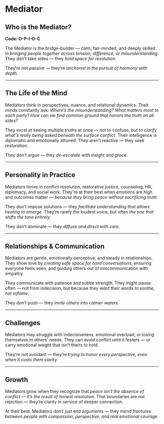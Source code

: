 # Mediator
## Who is the Mediator?
**Code: O-P-I-O-C**

The Mediator is the bridge-builder — calm, fair-minded, and deeply skilled in *bringing people together across tension, difference, or misunderstanding*. They don’t take sides — they *hold space for resolution*.

They’re not passive — they’re *anchored in the pursuit of harmony with depth*.

---

## The Life of the Mind

Mediators think in perspectives, nuance, and relational dynamics. Their minds constantly ask: *Where’s the misunderstanding? What matters most to each party? How can we find common ground that honors the truth on all sides?*

They excel at seeing multiple truths at once — not to confuse, but to *clarify what's really being asked beneath the surface conflict*. Their intelligence is diplomatic and emotionally attuned. They aren’t reactive — they *seek restoration*.

They don’t argue — they *de-escalate with insight and grace*.

---

## Personality in Practice

Mediators thrive in conflict resolution, restorative justice, counseling, HR, diplomacy, and social work. They're at their best when emotions are high and outcomes matter — *because they bring peace without sacrificing truth*.

They don’t impose solutions — they *facilitate understanding that allows healing to emerge*. They’re rarely the loudest voice, but often *the one that shifts the tone entirely*.

They don’t dominate — they *diffuse and direct with care*.

---

## Relationships & Communication

Mediators are gentle, emotionally perceptive, and steady in relationships. They show love by *creating safe space for hard conversations*, ensuring everyone feels seen, and guiding others out of miscommunication with empathy.

They communicate with patience and subtle strength. They might pause often — not from indecision, but because they *want their words to soothe, not inflame*.

They don’t push — they *invite others into calmer waters*.

---

## Challenges

Mediators may struggle with indecisiveness, emotional overload, or losing themselves in others’ needs. They can avoid conflict until it festers — or carry emotional weight that isn't theirs to hold.

They’re not avoidant — they’re *trying to honor every perspective, even when it costs them clarity*.

---

## Growth

Mediators grow when they recognize that *peace isn’t the absence of conflict — it’s the result of honest resolution*. That boundaries are not rejection — they’re clarity in service of deeper connection.

At their best, Mediators don’t just end arguments — they *mend fractures between people with compassion, perspective, and real emotional courage*.
